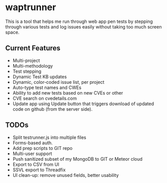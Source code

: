 # waptrunner

This is a tool that helps me run through web app pen tests by stepping through various tests and log issues easily without taking too much screen space. 

## Current Features
* Multi-project
* Multi-methodology
* Test stepping
* Dynamic Test KB updates
* Dynamic, color-coded issue list, per project
* Auto-type test names and CWEs 
* Ability to add new tests based on new CVEs or other
* CVE search on cvedetails.com
* Update app using Update button that triggers download of updated code on github (from the server side).

## TODOs
* Split testrunner.js into multiple files
* Forms-based auth.
* Add prep scripts to GIT repo
* Multi-user support
* Push sanitized subset of my MongoDB to GIT or Meteor cloud
* Export to CSV from UI
* SSVL export to Threadfix
* UI clean-up: remove unused fields, better usability
